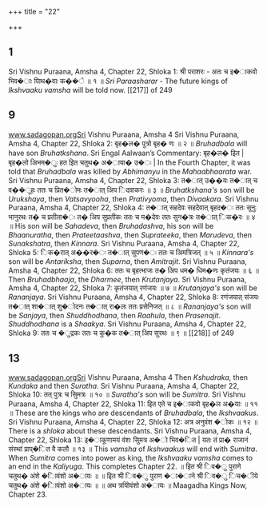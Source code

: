 +++
title = "22"

+++


## 1
Sri Vishnu Puraana, Amsha 4, Chapter 22, Shloka 1:  श्री पराशरः - अतः च इ�ाकवो भिव�ाः पािथ�वाः क��े ॥ १ ॥ *Sri Paraasharar* - The future kings of *Ikshvaaku vamsha* will be told now.  [[217]] of 249 





## 9
www.sadagopan.orgSri Vishnu Puraana, Amsha 4 Sri Vishnu Puraana, Amsha 4, Chapter 22, Shloka 2: बृह�ल� पुत्रो बृह� णः ॥ २ ॥ *Bruhadbala* will have son *Bruhatkshana*. Sri Engal Aalwaan’s Commentary: बृह�ल� इित | बृह�लो अिभम�ुः हत इित चतुथ� अ�ाया� उ�ः | In the Fourth Chapter, it was told that *Bruhadbala* was killed by *Abhimanyu* in the *Mahaabhaarata* war. Sri Vishnu Puraana, Amsha 4, Chapter 22, Shloka 3: त�ात् उ��यः त�ात् च व��ूहः ततः च प्रित�ोमः त�ात् अिप िदवाकरः ॥ ३ ॥ *Bruhatkshana's* son will be *Urukshaya*, then *Vatsavyooha*, then *Prativyoma*, then *Divaakara*. Sri Vishnu Puraana, Amsha 4, Chapter 22, Shloka 4: त�ात् सहदेवः सहदेवात् बृहद�ः ततः सूनुः भानुरथः त� च प्रतीता�ः त� अिप सुप्रतीकः ततः च म�देवः ततः सुन�त्रः त�ात् िक�रः ॥ ४ ॥ His son will be *Sahadeva*, then *Bruhadashva*, his son will be *Bhaanuratha*, then *Prateetaashva*, then *Suprateeka*, then *Marudeva*, then *Sunakshatra*, then *Kinnara*. Sri Vishnu Puraana, Amsha 4, Chapter 22, Shloka 5: िक�रात् अ��र�ः त�ात् सुपण�ः ततः च अिमत्रिजत् ॥ ५ ॥ *Kinnara's* son will be *Antariksha*, then *Suparna*, then *Amitrajit*. Sri Vishnu Puraana, Amsha 4, Chapter 22, Shloka 6: ततः च बृहत्भाजः त� अिप धम� धिम�णः कृतंजयः ॥ ६ ॥ Then *Bruhadbhaaja*, the *Dharmee*, then *Krutanjaya*. Sri Vishnu Puraana, Amsha 4, Chapter 22, Shloka 7: कृतंजयात् रणंजयः ॥ ७ ॥ *Krutanjaya's* son will be *Rananjaya*. Sri Vishnu Puraana, Amsha 4, Chapter 22, Shloka 8: रणंजयात् संजयः त�ात् शा�ात् शु�ोदनः त�ात् रा�लः ततः प्रसेनिजत् ॥ ८ ॥ *Rananjaya's* son will be *Sanjaya*, then *Shuddhodhana*, then *Raahula*, then *Prasenajit*. *Shuddhodhana* is a *Shaakya*. Sri Vishnu Puraana, Amsha 4, Chapter 22, Shloka 9:  ततः च �ुद्रकः ततः च कु�क त�ात् अिप सुरथः ॥ ९ ॥  [[218]] of 249 





## 13
www.sadagopan.orgSri Vishnu Puraana, Amsha 4 Then *Kshudraka*, then *Kundaka* and then *Suratha*. Sri Vishnu Puraana, Amsha 4, Chapter 22, Shloka 10: तत् पुत्रः च सुिमत्रः ॥ १० ॥ *Suratha's* son will be *Sumitra*. Sri Vishnu Puraana, Amsha 4, Chapter 22, Shloka 11: इित एते च इ�ाकवो बृह�ल अ�याः ॥ ११ ॥ These are the kings who are descendants of *Bruhadbala*, the *Ikshvaakus*. Sri Vishnu Puraana, Amsha 4, Chapter 22, Shloka 12: अत्र अनुवंश �ोकः ॥ १२ ॥ There is a *shloka* about these descendants. Sri Vishnu Puraana, Amsha 4, Chapter 22, Shloka 13:  इ�ाकूणामयं वंशः सुिमत्र अ�ो भिव�ित | यतः तं प्रा� राजानं संस्थां प्राप्�ित वै कलौ ॥ १३ ॥ This *vamsha* of *Ikshvaakus* will end with *Sumitra*. When *Sumitra* comes into power as king, the *Ikshvaaku vamsha* comes to an end in the *Kaliyuga*. This completes Chapter 22. ॥ इित श्री िव�ु पुराणे चतुथ� अंशे �ािवंशो अ�ायः ॥ ॥ इित श्री िव�ु पुराण �ा�ाने श्री िव�ु िच�ीये चतुथ� अंशे �ािवंशो अ�ायः ॥ ॥ अथ त्रयोिवंशो अ�ायः ॥ Maagadha Kings Now, Chapter 23. 
